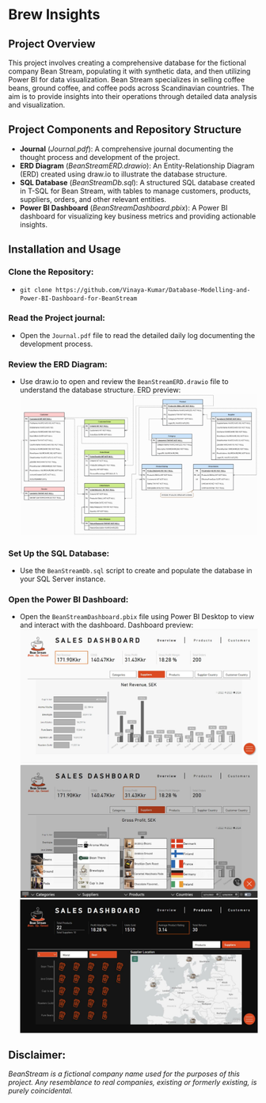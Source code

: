 ﻿# Brew Insights

## Project Overview
This project involves creating a comprehensive database for the fictional company Bean Stream, populating it with synthetic data, and then utilizing Power BI for data visualization. Bean Stream specializes in selling coffee beans, ground coffee, and coffee pods across Scandinavian countries. The aim is to provide insights into their operations through detailed data analysis and visualization.

## Project Components and Repository Structure
* **Journal** (*Journal.pdf*): A comprehensive journal documenting the thought process and development of the project.
* **ERD Diagram** (*BeanStreamERD.drawio*): An Entity-Relationship Diagram (ERD) created using draw.io to illustrate the database structure.
* **SQL Database** (*BeanStreamDb.sql*): A structured SQL database created in T-SQL for Bean Stream, with tables to manage customers, products, suppliers, orders, and other relevant entities.
* **Power BI Dashboard** (*BeanStreamDashboard.pbix*): A Power BI dashboard for visualizing key business metrics and providing actionable insights.

## Installation and Usage
### Clone the Repository: 
* `git clone https://github.com/Vinaya-Kumar/Database-Modelling-and-Power-BI-Dashboard-for-BeanStream`

### Read the Project journal:
* Open the `Journal.pdf` file to read the detailed daily log documenting the development process.

### Review the ERD Diagram:
* Use draw.io to open and review the `BeanStreamERD.drawio` file to understand the database structure. ERD preview:
![ERD](Images/BeanStreamERD.png)

### Set Up the SQL Database:
* Use the `BeanStreamDb.sql` script to create and populate the database in your SQL Server instance.

### Open the Power BI Dashboard:
* Open the `BeanStreamDashboard.pbix` file using Power BI Desktop to view and interact with the dashboard. Dashboard preview:
![Dashboard preview](Images/1.JPG)
![Dashboard preview](Images/2.JPG)
![Dashboard preview](Images/3.JPG)

## Disclaimer: 
*BeanStream is a fictional company name used for the purposes of this project. Any resemblance to real companies, existing or formerly existing, is purely coincidental.*

